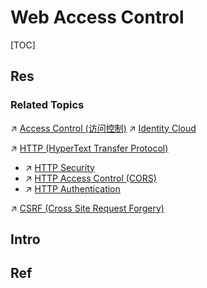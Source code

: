 # Web Access Control

[TOC]



## Res
### Related Topics
↗ [Access Control (访问控制)](../../../../⛈️%20Risk%20Management/🐺%20Risk%20Countermeasures%20&%20Security%20Control/Identity%20&%20Access%20Management%20(IAM)/Access%20Control%20(访问控制)/Access%20Control%20(访问控制).md)
↗ [Identity Cloud](../../../../../Software%20Engineering/☁️%20Cloud%20Computing%20&%20Cloud%20Native/🌵%20Cloud%20Native%20Overview/🗿%20Cloud%20Models/Cloud%20Service%20(Delivery)%20Models/SaaS%20(Software%20as%20a%20Service)/Identity%20Cloud/Identity%20Cloud.md)

↗ [HTTP (HyperText Transfer Protocol)](../../../../../🔑%20CS%20Core/🏎️%20Computer%20Networking%20and%20Communication/📌%20Computer%20Networking%20Basics%20(Protocol%20Part)/0x01%20Application%20Layer/🔥%20Web%20(WWW)%20Protocols/HTTP%20(HyperText%20Transfer%20Protocol)/HTTP%20(HyperText%20Transfer%20Protocol).md)
- ↗ [HTTP Security](../../../../../🔑%20CS%20Core/🏎️%20Computer%20Networking%20and%20Communication/📌%20Computer%20Networking%20Basics%20(Protocol%20Part)/0x01%20Application%20Layer/🔥%20Web%20(WWW)%20Protocols/HTTP%20(HyperText%20Transfer%20Protocol)/HTTP%20Secuirty/HTTP%20Security.md)
- ↗ [HTTP Access Control (CORS)](../../../../../🔑%20CS%20Core/🏎️%20Computer%20Networking%20and%20Communication/📌%20Computer%20Networking%20Basics%20(Protocol%20Part)/0x01%20Application%20Layer/🔥%20Web%20(WWW)%20Protocols/HTTP%20(HyperText%20Transfer%20Protocol)/HTTP%20Advanced%20Controls/HTTP%20Access%20Control%20(CORS).md)
- ↗ [HTTP Authentication](../../../../../🔑%20CS%20Core/🏎️%20Computer%20Networking%20and%20Communication/📌%20Computer%20Networking%20Basics%20(Protocol%20Part)/0x01%20Application%20Layer/🔥%20Web%20(WWW)%20Protocols/HTTP%20(HyperText%20Transfer%20Protocol)/HTTP%20Advanced%20Controls/HTTP%20Authentication.md)

↗ [CSRF (Cross Site Request Forgery)](../../🛟%20Web%20Application%20Security%20Risks%20(Threats,%20Attacks,%20Vulnerabilities)%20&%20OWASP/Brocken%20Access%20Control/CSRF%20(Cross%20Site%20Request%20Forgery)/CSRF%20(Cross%20Site%20Request%20Forgery).md)



## Intro



## Ref
[不要用JWT替代session管理（上）：全面了解Token,JWT,OAuth,SAML,SSO - 李熠的文章 - 知乎]: https://zhuanlan.zhihu.com/p/38942172
